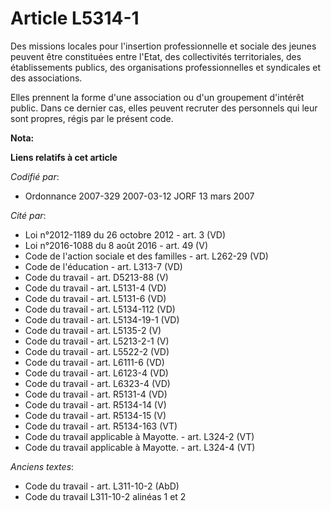 # Article L5314-1

Des missions locales pour l'insertion professionnelle et sociale des jeunes peuvent être constituées entre l'Etat, des
collectivités territoriales, des établissements publics, des organisations professionnelles et syndicales et des
associations.

Elles prennent la forme d'une association ou d'un groupement d'intérêt public. Dans ce dernier cas, elles peuvent recruter
des personnels qui leur sont propres, régis par le présent code.

**Nota:**



**Liens relatifs à cet article**

_Codifié par_:

  - Ordonnance 2007-329 2007-03-12 JORF 13 mars 2007

_Cité par_:

  - Loi n°2012-1189 du 26 octobre 2012 - art. 3 (VD)
  - Loi n°2016-1088 du 8 août 2016 - art. 49 (V)
  - Code de l'action sociale et des familles - art. L262-29 (VD)
  - Code de l'éducation - art. L313-7 (VD)
  - Code du travail - art. D5213-88 (V)
  - Code du travail - art. L5131-4 (VD)
  - Code du travail - art. L5131-6 (VD)
  - Code du travail - art. L5134-112 (VD)
  - Code du travail - art. L5134-19-1 (VD)
  - Code du travail - art. L5135-2 (V)
  - Code du travail - art. L5213-2-1 (V)
  - Code du travail - art. L5522-2 (VD)
  - Code du travail - art. L6111-6 (VD)
  - Code du travail - art. L6123-4 (VD)
  - Code du travail - art. L6323-4 (VD)
  - Code du travail - art. R5131-4 (VD)
  - Code du travail - art. R5134-14 (V)
  - Code du travail - art. R5134-15 (V)
  - Code du travail - art. R5134-163 (VT)
  - Code du travail applicable à Mayotte. - art. L324-2 (VT)
  - Code du travail applicable à Mayotte. - art. L324-4 (VT)

_Anciens textes_:

  - Code du travail - art. L311-10-2 (AbD)
  - Code du travail L311-10-2 alinéas 1 et 2
